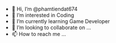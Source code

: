 - 👋 Hi, I’m @phamtiendat674
- 👀 I’m interested in Coding
- 🌱 I’m currently learning Game Developer
- 💞️ I’m looking to collaborate on ...
- 📫 How to reach me ...

<!---
phamtiendat674/phamtiendat674 is a ✨ special ✨ repository because its `README.md` (this file) appears on your GitHub profile.
You can click the Preview link to take a look at your changes.
--->
